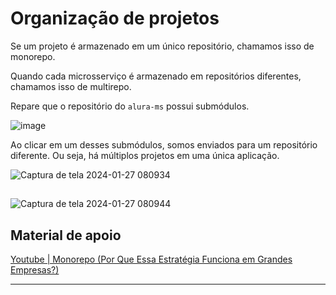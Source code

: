 # Organização de projetos

Se um projeto é armazenado em um único repositório, chamamos isso de monorepo.

Quando cada microsserviço é armazenado em repositórios diferentes, chamamos isso de multirepo.

Repare que o repositório do `alura-ms` possui submódulos.

![image](https://github.com/AndreCoutinhom/microservices_study/assets/91290799/122e24c7-ec58-41c9-af4b-b9e2d685c9ac)

Ao clicar em um desses submódulos, somos enviados para um repositório diferente. Ou seja, há múltiplos projetos em uma única aplicação.

![Captura de tela 2024-01-27 080934](https://github.com/AndreCoutinhom/microservices_study/assets/91290799/3c20db91-34af-45e5-80d0-ec6123e44ade)

##

![Captura de tela 2024-01-27 080944](https://github.com/AndreCoutinhom/microservices_study/assets/91290799/1edd6e56-efc3-44f6-8fc1-bc62e5cd1f06)

## Material de apoio

[Youtube | Monorepo (Por Que Essa Estratégia Funciona em Grandes Empresas?)](https://www.youtube.com/watch?v=BbNIuUy_F0w)

---
